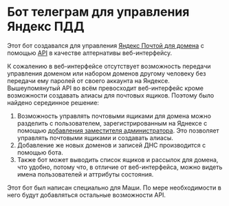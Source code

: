 # Бот телеграм для управления Яндекс ПДД

Этот бот создавался для управления [Яндекс Почтой для домена](https://pdd.yandex.ru/) с помощью [API](https://tech.yandex.ru/pdd/doc/about-docpage/) в качестве алтернативы веб-интерфейсу.

К сожалению в веб-интерфейсе отсутствует возможность передачи управления доменом или набором доменов другому человеку без передачи ему паролей от своего аккаунта на Яндексе. Вышеупомянутый API во всём превосходит веб-интерфейс кроме возможности создавать алиасы для почтовых ящиков. Поэтому было найдено серединное решение:

1. Возможность управлять почтовыми ящиками для домена можно разделить с пользователем, зарегистрированным на Яднексе с помощью [добавления заместителя администратора](https://tech.yandex.ru/pdd/doc/reference/deputy-add-docpage/). Это позволяет управлять почтовыми ящиками и создавать алиасы.
2. Добавление же новых доменов и записей ДНС производится с помощью бота.
3. Также бот может выводить список ящиков и рассылок для домена, что удобно, потому что, в отличие от веб-интерфейса, можно видеть имена пользователей и аттрибуты состояния.

Этот бот был написан специально для Маши. По мере необходимости в него будут добавляться остальные возможности API.
